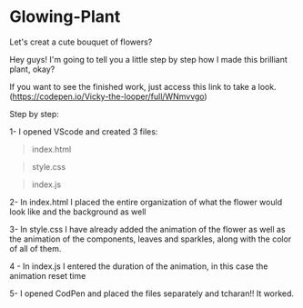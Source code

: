 # Glowing-Plant
Let's creat a cute bouquet of flowers?

Hey guys! I'm going to tell you a little step by step how I made this brilliant plant, okay?

If you want to see the finished work, just access this link to take a look. (https://codepen.io/Vicky-the-looper/full/WNmvvgo)

Step by step:

1- I opened VScode and created 3 files:

> index.html

> style.css

> index.js

2- In index.html I placed the entire organization of what the flower would look like and the background as well

3- In style.css I have already added the animation of the flower as well as the animation of the components, leaves and sparkles, along with the color of all of them.

4 - In index.js I entered the duration of the animation, in this case the animation reset time

5- I opened CodPen and placed the files separately and tcharan!! It worked.

